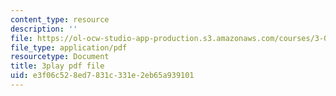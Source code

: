 ```yaml
---
content_type: resource
description: ''
file: https://ol-ocw-studio-app-production.s3.amazonaws.com/courses/3-091sc-introduction-to-solid-state-chemistry-fall-2010/e3f06c528ed7831c331e2eb65a939101_FRgckt9lDQ8.pdf
file_type: application/pdf
resourcetype: Document
title: 3play pdf file
uid: e3f06c52-8ed7-831c-331e-2eb65a939101
---
```


